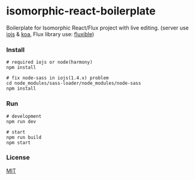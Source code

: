 # isomorphic-react-boilerplate

Boilerplate for Isomorphic React/Flux project with live editing. (server use [iojs](https://github.com/iojs/io.js) & [koa](https://github.com/koajs/koa), Flux library use: [fluxible](https://github.com/yahoo/fluxible))

### Install

```
# required iojs or node(harmony)
npm install

# fix node-sass in iojs(1.4.x) problem
cd node_modules/sass-loader/node_modules/node-sass
npm install
```

### Run

```
# development
npm run dev

# start
npm run build
npm start
```

### License

[MIT](LICENSE)